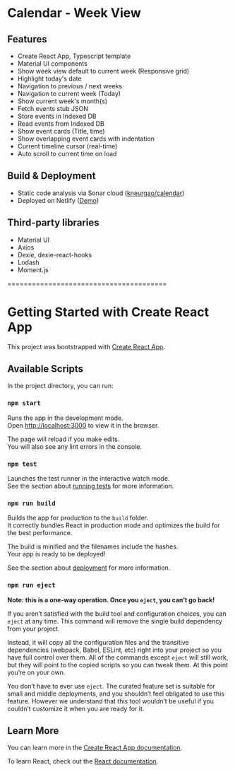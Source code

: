 # Calendar - Week View

## Features
- Create React App, Typescript template
- Material UI components
- Show week view default to current week (Responsive grid)
- Highlight today's date
- Navigation to previous / next weeks
- Navigation to current week (Today)
- Show current week's month(s)
- Fetch events stub JSON
- Store events in Indexed DB
- Read events from Indexed DB
- Show event cards (Title, time)
- Show overlapping event cards with indentation
- Current timeline cursor (real-time)
- Auto scroll to current time on load

## Build & Deployment
- Static code analysis via Sonar cloud ([kneurgao/calendar](https://sonarcloud.io/project/overview?id=kneurgao_calendar))
- Deployed on Netlify ([Demo](https://cra-calendar-week-view.netlify.app/))

## Third-party libraries
- Material UI
- Axios
- Dexie, dexie-react-hooks
- Lodash
- Moment.js

=======================================

# Getting Started with Create React App

This project was bootstrapped with [Create React App](https://github.com/facebook/create-react-app).

## Available Scripts

In the project directory, you can run:

### `npm start`

Runs the app in the development mode.\
Open [http://localhost:3000](http://localhost:3000) to view it in the browser.

The page will reload if you make edits.\
You will also see any lint errors in the console.

### `npm test`

Launches the test runner in the interactive watch mode.\
See the section about [running tests](https://facebook.github.io/create-react-app/docs/running-tests) for more information.

### `npm run build`

Builds the app for production to the `build` folder.\
It correctly bundles React in production mode and optimizes the build for the best performance.

The build is minified and the filenames include the hashes.\
Your app is ready to be deployed!

See the section about [deployment](https://facebook.github.io/create-react-app/docs/deployment) for more information.

### `npm run eject`

**Note: this is a one-way operation. Once you `eject`, you can’t go back!**

If you aren’t satisfied with the build tool and configuration choices, you can `eject` at any time. This command will remove the single build dependency from your project.

Instead, it will copy all the configuration files and the transitive dependencies (webpack, Babel, ESLint, etc) right into your project so you have full control over them. All of the commands except `eject` will still work, but they will point to the copied scripts so you can tweak them. At this point you’re on your own.

You don’t have to ever use `eject`. The curated feature set is suitable for small and middle deployments, and you shouldn’t feel obligated to use this feature. However we understand that this tool wouldn’t be useful if you couldn’t customize it when you are ready for it.

## Learn More

You can learn more in the [Create React App documentation](https://facebook.github.io/create-react-app/docs/getting-started).

To learn React, check out the [React documentation](https://reactjs.org/).
